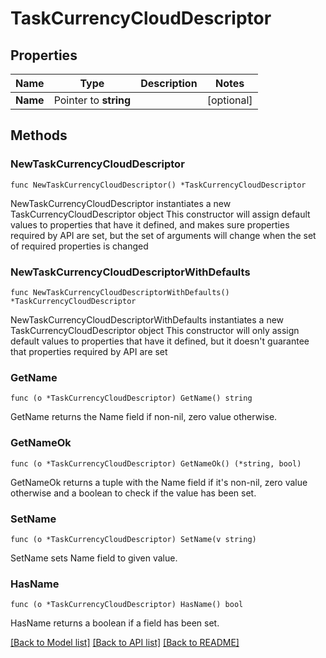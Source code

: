 # TaskCurrencyCloudDescriptor

## Properties

Name | Type | Description | Notes
------------ | ------------- | ------------- | -------------
**Name** | Pointer to **string** |  | [optional] 

## Methods

### NewTaskCurrencyCloudDescriptor

`func NewTaskCurrencyCloudDescriptor() *TaskCurrencyCloudDescriptor`

NewTaskCurrencyCloudDescriptor instantiates a new TaskCurrencyCloudDescriptor object
This constructor will assign default values to properties that have it defined,
and makes sure properties required by API are set, but the set of arguments
will change when the set of required properties is changed

### NewTaskCurrencyCloudDescriptorWithDefaults

`func NewTaskCurrencyCloudDescriptorWithDefaults() *TaskCurrencyCloudDescriptor`

NewTaskCurrencyCloudDescriptorWithDefaults instantiates a new TaskCurrencyCloudDescriptor object
This constructor will only assign default values to properties that have it defined,
but it doesn't guarantee that properties required by API are set

### GetName

`func (o *TaskCurrencyCloudDescriptor) GetName() string`

GetName returns the Name field if non-nil, zero value otherwise.

### GetNameOk

`func (o *TaskCurrencyCloudDescriptor) GetNameOk() (*string, bool)`

GetNameOk returns a tuple with the Name field if it's non-nil, zero value otherwise
and a boolean to check if the value has been set.

### SetName

`func (o *TaskCurrencyCloudDescriptor) SetName(v string)`

SetName sets Name field to given value.

### HasName

`func (o *TaskCurrencyCloudDescriptor) HasName() bool`

HasName returns a boolean if a field has been set.


[[Back to Model list]](../README.md#documentation-for-models) [[Back to API list]](../README.md#documentation-for-api-endpoints) [[Back to README]](../README.md)


